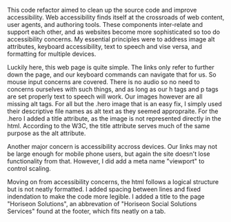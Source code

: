 <!-- Is my methodology important? Am i over sharing? -->
This code refactor aimed to clean up the source code and improve accessibility. Web accessibility finds itself at the crossroads of web content, user agents, and authoring tools. These components inter-relate and support each other, and as websites become more sophisticated so too do accessibility concerns. My essential principles were to address image alt attributes, keyboard accessibility, text to speech and vise versa, and formatting for multiple devices.  

Luckily here, this web page is quite simple. The links only refer to further down the page, and our keyboard commands can navigate that for us. So mouse input concerns are covered. There is no audio so no need to concerns ourselves with such things, and as long as our h tags and p tags are set properly text to speech will work. Our images however are all missing alt tags. For all but the .hero image that is an easy fix, I simply used their descriptive file names as alt text as they seemed appropraite. For the .hero I added a title attribute, as the image is not represented directly in the html. According to the W3C, the title attribute serves much of the same purpose as the alt attribute. 

Another major concern is accessibility accross devices. Our links may not be large enough for mobile phone users, but again the site doesn't lose functionality from that. However, I did add a meta name "viewport" to control scaling.

Moving on from accessibility concerns, the html follows a logical structure but is not neatly formatted. I added spacing between lines and fixed indendation to make the code more legible. I added a title to the page "Horiseon Solutions", an abbrevation of "Horiseon Social Solutions Services" found at the footer, which fits neatly on a tab.

<!-- 
to do
To impress clients, you should always go the extra mile and improve their codebase for long term sustainability. Ensure that all links are functioning correctly and clean up the CSS to make it more efficient, consolidating CSS selectors and properties, organizing them to follow the semantic structure of the HTML elements, and including comments before each element or section of the page.

Is this a true statement? Cause I said it --- and as long as our h tags and p tags are set properly text to speech will work


make sure its ok to use title for the image .hero
should i be more specific (e.g. i used double spacing to improve legibility)? less?

Did not cover these directly in the README. 

Headers are in order, but they also are reused within div sections, is that best practice?

WHEN I view the heading attributes
THEN they fall in sequential order


Sure I find semantic HTML elements, what does this even mean?

 WHEN I view the source code
THEN I find semantic HTML elements

I think its logical. It starts at the top, then goes down past the main picture .hero  to the content with the sidebar benefits after that just before the footer. Seems independ of style an positioning, but I didn't really do anything about it

WHEN I view the structure of the HTML elements
THEN I find that the elements follow a logical structure independent of styling and positioning

-->

